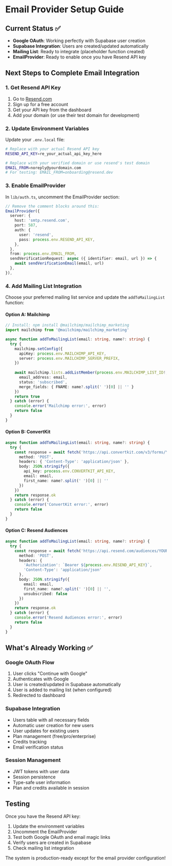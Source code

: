 # Email Provider Setup Guide

## Current Status ✅
- **Google OAuth**: Working perfectly with Supabase user creation
- **Supabase Integration**: Users are created/updated automatically
- **Mailing List**: Ready to integrate (placeholder function created)
- **EmailProvider**: Ready to enable once you have Resend API key

## Next Steps to Complete Email Integration

### 1. Get Resend API Key
1. Go to [Resend.com](https://resend.com)
2. Sign up for a free account
3. Get your API key from the dashboard
4. Add your domain (or use their test domain for development)

### 2. Update Environment Variables
Update your `.env.local` file:
```bash
# Replace with your actual Resend API key
RESEND_API_KEY=re_your_actual_api_key_here

# Replace with your verified domain or use resend's test domain
EMAIL_FROM=noreply@yourdomain.com
# For testing: EMAIL_FROM=onboarding@resend.dev
```

### 3. Enable EmailProvider
In `lib/auth.ts`, uncomment the EmailProvider section:
```typescript
// Remove the comment blocks around this:
EmailProvider({
  server: {
    host: 'smtp.resend.com',
    port: 587,
    auth: {
      user: 'resend',
      pass: process.env.RESEND_API_KEY,
    },
  },
  from: process.env.EMAIL_FROM,
  sendVerificationRequest: async ({ identifier: email, url }) => {
    await sendVerificationEmail(email, url)
  },
}),
```

### 4. Add Mailing List Integration
Choose your preferred mailing list service and update the `addToMailingList` function:

#### Option A: Mailchimp
```typescript
// Install: npm install @mailchimp/mailchimp_marketing
import mailchimp from '@mailchimp/mailchimp_marketing'

async function addToMailingList(email: string, name?: string) {
  try {
    mailchimp.setConfig({
      apiKey: process.env.MAILCHIMP_API_KEY,
      server: process.env.MAILCHIMP_SERVER_PREFIX,
    })
    
    await mailchimp.lists.addListMember(process.env.MAILCHIMP_LIST_ID!, {
      email_address: email,
      status: 'subscribed',
      merge_fields: { FNAME: name?.split(' ')[0] || '' }
    })
    return true
  } catch (error) {
    console.error('Mailchimp error:', error)
    return false
  }
}
```

#### Option B: ConvertKit
```typescript
async function addToMailingList(email: string, name?: string) {
  try {
    const response = await fetch('https://api.convertkit.com/v3/forms/YOUR_FORM_ID/subscribe', {
      method: 'POST',
      headers: { 'Content-Type': 'application/json' },
      body: JSON.stringify({
        api_key: process.env.CONVERTKIT_API_KEY,
        email: email,
        first_name: name?.split(' ')[0] || ''
      })
    })
    return response.ok
  } catch (error) {
    console.error('ConvertKit error:', error)
    return false
  }
}
```

#### Option C: Resend Audiences
```typescript
async function addToMailingList(email: string, name?: string) {
  try {
    const response = await fetch('https://api.resend.com/audiences/YOUR_AUDIENCE_ID/contacts', {
      method: 'POST',
      headers: {
        'Authorization': `Bearer ${process.env.RESEND_API_KEY}`,
        'Content-Type': 'application/json'
      },
      body: JSON.stringify({
        email: email,
        first_name: name?.split(' ')[0] || '',
        unsubscribed: false
      })
    })
    return response.ok
  } catch (error) {
    console.error('Resend Audiences error:', error)
    return false
  }
}
```

## What's Already Working ✅

### Google OAuth Flow
1. User clicks "Continue with Google"
2. Authenticates with Google
3. User is created/updated in Supabase automatically
4. User is added to mailing list (when configured)
5. Redirected to dashboard

### Supabase Integration
- Users table with all necessary fields
- Automatic user creation for new users
- User updates for existing users
- Plan management (free/pro/enterprise)
- Credits tracking
- Email verification status

### Session Management
- JWT tokens with user data
- Session persistence
- Type-safe user information
- Plan and credits available in session

## Testing
Once you have the Resend API key:
1. Update the environment variables
2. Uncomment the EmailProvider
3. Test both Google OAuth and email magic links
4. Verify users are created in Supabase
5. Check mailing list integration

The system is production-ready except for the email provider configuration! 